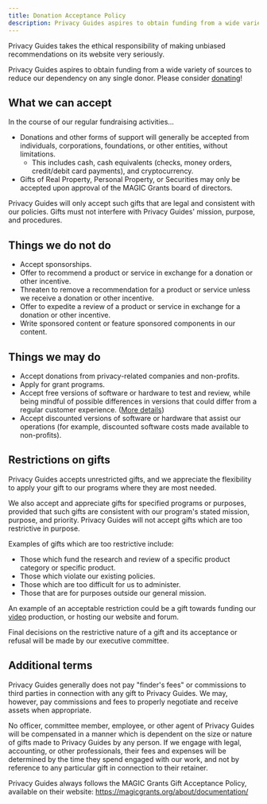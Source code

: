 ```yaml
---
title: Donation Acceptance Policy
description: Privacy Guides aspires to obtain funding from a wide variety of sources to reduce our dependency on any single donor. Please consider donating!
---
```


Privacy Guides takes the ethical responsibility of making unbiased recommendations on its website very seriously.

Privacy Guides aspires to obtain funding from a wide variety of sources to reduce our dependency on any single donor. Please consider [donating](donate.md)!

## What we **can** accept

In the course of our regular fundraising activities...

- Donations and other forms of support will generally be accepted from individuals, corporations, foundations, or other entities, without limitations.
  - This includes cash, cash equivalents (checks, money orders, credit/debit card payments), and cryptocurrency.
- Gifts of Real Property, Personal Property, or Securities may only be accepted upon approval of the MAGIC Grants board of directors.

Privacy Guides will only accept such gifts that are legal and consistent with our policies. Gifts must not interfere with Privacy Guides' mission, purpose, and procedures.

## Things we do **not** do

- Accept sponsorships.
- Offer to recommend a product or service in exchange for a donation or other incentive.
- Threaten to remove a recommendation for a product or service unless we receive a donation or other incentive.
- Offer to expedite a review of a product or service in exchange for a donation or other incentive.
- Write sponsored content or feature sponsored components in our content.

## Things we **may** do

- Accept donations from privacy-related companies and non-profits.
- Apply for grant programs.
- Accept free versions of software or hardware to test and review, while being mindful of possible differences in versions that could differ from a regular customer experience. ([More details](executive-policy.md#ep1-freely-provided-product-samples))
- Accept discounted versions of software or hardware that assist our operations (for example, discounted software costs made available to non-profits).

## Restrictions on gifts

Privacy Guides accepts unrestricted gifts, and we appreciate the flexibility to apply your gift to our programs where they are most needed.

We also accept and appreciate gifts for specified programs or purposes, provided that such gifts are consistent with our program's stated mission, purpose, and priority. Privacy Guides will not accept gifts which are too restrictive in purpose.

Examples of gifts which are too restrictive include:

- Those which fund the research and review of a specific product category or specific product.
- Those which violate our existing policies.
- Those which are too difficult for us to administer.
- Those that are for purposes outside our general mission.

An example of an acceptable restriction could be a gift towards funding our [video](https://www.privacyguides.org/videos) production, or hosting our website and forum.

Final decisions on the restrictive nature of a gift and its acceptance or refusal will be made by our executive committee.

## Additional terms

Privacy Guides generally does not pay "finder's fees" or commissions to third parties in connection with any gift to Privacy Guides. We may, however, pay commissions and fees to properly negotiate and receive assets when appropriate.

No officer, committee member, employee, or other agent of Privacy Guides will be compensated in a manner which is dependent on the size or nature of gifts made to Privacy Guides by any person. If we engage with legal, accounting, or other professionals, their fees and expenses will be determined by the time they spend engaged with our work, and not by reference to any particular gift in connection to their retainer.

Privacy Guides always follows the MAGIC Grants Gift Acceptance Policy, available on their website: <https://magicgrants.org/about/documentation/>
